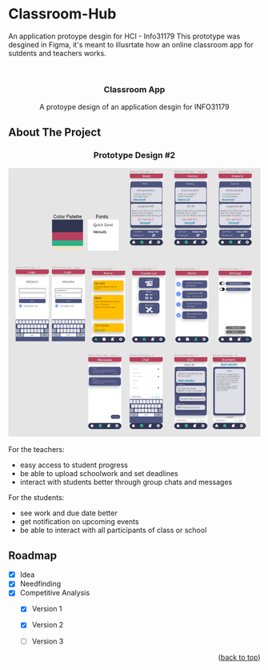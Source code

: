 # Classroom-Hub
An application protoype desgin for HCI - Info31179 This prototype was desgined in Figma, it's meant to illusrtate how an online classroom app for sutdents and teachers works.

<div id="top"></div>

<!-- PROJECT LOGO -->
<br />
<div align="center">

  <h3 align="center">Classroom App</h3>

  <p align="center">
    A protoype design of an application  desgin for INFO31179
    <br />
  </p>
</div>


<!-- ABOUT THE PROJECT -->
## About The Project


 <h3 align="center">Prototype Design #2</h3>
 
![Screenshot](ScreenshotV2.png)

For the teachers: 
* easy access to student progress
* be able to upload schoolwork and set deadlines
* interact with students better through group chats and messages

For the students:
* see work and due date better
*	get notification on upcoming events
*	be able to interact with all participants of class or school


<!-- ROADMAP -->
## Roadmap

- [x] Idea
- [x] Needfinding
- [x] Competitive Analysis
    - [x] Version 1
    - [x] Version 2
    - [ ] Version 3


<p align="right">(<a href="#top">back to top</a>)</p>



<!-- MARKDOWN LINKS & IMAGES -->
[Screenshot-V3]: ScreenshotV3.png
[Screenshot-V2]: ScreenshotV2.png
[Screenshot-V1]: ScreenshotV1.png 
